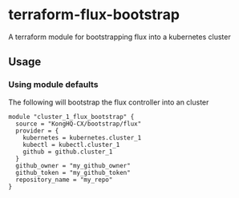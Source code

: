 # terraform-flux-bootstrap

A terraform module for bootstrapping flux into a kubernetes cluster

## Usage

### Using module defaults

The following will bootstrap the flux controller into an cluster

```HCL
module "cluster_1_flux_bootstrap" {
  source = "KongHQ-CX/bootstrap/flux"
  provider = {
    kubernetes = kubernetes.cluster_1
    kubectl = kubectl.cluster_1
    github = github.cluster_1
  }
  github_owner = "my_github_owner"
  github_token = "my_github_token"
  repository_name = "my_repo"
}
```
